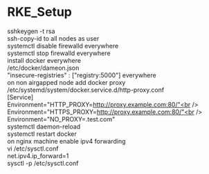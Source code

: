 # RKE_Setup
sshkeygen -t rsa <br />
ssh-copy-id to all nodes as user<br />
systemctl disable firewalld everywhere<br />
systemctl stop firewalld everywhere<br />
install docker everywhere<br />
/etc/docker/dameon.json<br />
"insecure-registries" : ["registry:5000"] everywhere<br />
on non airgapped node add docker proxy<br />
/etc/systemd/system/docker.service.d/http-proxy.conf<br />
[Service]<br />
Environment="HTTP_PROXY=http://proxy.example.com:80/"<br />
Environment="HTTPS_PROXY=http://proxy.example.com:80/"<br />
Environment="NO_PROXY=.test.com"<br />
systemctl daemon-reload<br />
systemctl restart docker<br />
on nginx machine enable ipv4 forwarding<br />
vi /etc/sysctl.conf<br />
net.ipv4.ip_forward=1<br />
sysctl -p /etc/sysctl.conf<br />
